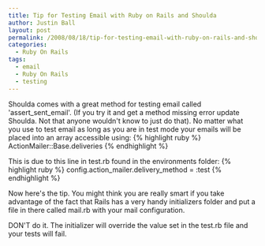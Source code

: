 ```yaml
---
title: Tip for Testing Email with Ruby on Rails and Shoulda
author: Justin Ball
layout: post
permalink: /2008/08/18/tip-for-testing-email-with-ruby-on-rails-and-shoulda-2/
categories:
  - Ruby On Rails
tags:
  - email
  - Ruby On Rails
  - testing
---
```


Shoulda comes with a great method for testing email called 'assert_sent_email'.  (If you try it and get a method missing error update Shoulda.  Not that anyone wouldn't know to just do that).  No matter what you use to test email as long as you are in test mode your emails will be placed into an array accessible using:
{% highlight ruby %}
ActionMailer::Base.deliveries
{% endhighlight %}

This is due to this line in test.rb found in the environments folder:
{% highlight ruby %}
config.action_mailer.delivery_method = :test
{% endhighlight %}

Now here's the tip.  You might think you are really smart if you take advantage of the fact that Rails has a very handy initializers folder and put a file in there called mail.rb with your mail configuration.

DON'T do it.  The initializer will override the value set in the test.rb file and your tests will fail.